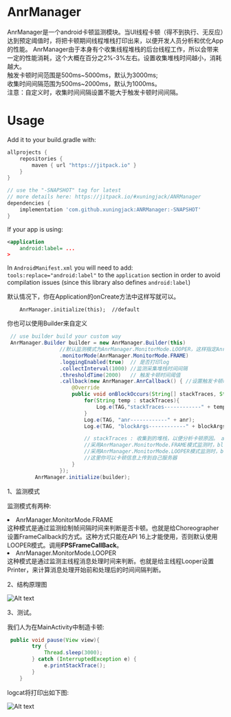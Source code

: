 # AnrManager
AnrManager是一个android卡顿监测模块。当UI线程卡顿（得不到执行、无反应）达到预定阈值时，将把卡顿期间线程堆栈打印出来，以便开发人员分析和优化App的性能。 
AnrManager由于本身有个收集线程堆栈的后台线程工作，所以会带来一定的性能消耗，这个大概在百分之2%-3%左右。设置收集堆栈时间越小，消耗越大。  
触发卡顿时间范围是500ms\~5000ms，默认为3000ms;  
收集时间间隔范围为500ms\~2000ms，默认为1000ms。  
注意：自定义时，收集时间间隔设置不能大于触发卡顿时间间隔。
# Usage
Add it to your build.gradle with:
```gradle
allprojects {
    repositories {
        maven { url "https://jitpack.io" }
    }
}

// use the "-SNAPSHOT" tag for latest
// more details here: https://jitpack.io/#xuningjack/ANRManager
dependencies {
    implementation 'com.github.xuningjack:ANRManager:-SNAPSHOT'
}
```

If your app is using:
```xml
<application
    android:label= ...
>
```
In `AndroidManifest.xml` you will need to add: `tools:replace="android:label"` to the `application` section in order to avoid compilation issues (since this library also defines `android:label`)

默认情况下，你在Application的onCreate方法中这样写就可以。

```
    AnrManager.initialize(this);  //default
```

你也可以使用Builder来自定义

```java
 // use builder build your custom way
 AnrManager.Builder builder = new AnrManager.Builder(this)
                 //默认监测模式为AnrManager.MonitorMode.LOOPER，这样指定AnrManager.MonitorMode.FRAME
                 .monitorMode(AnrManager.MonitorMode.FRAME)
                 .loggingEnabled(true)  // 是否打印log
                 .collectInterval(1000) //监测采集堆栈时间间隔
                 .thresholdTime(2000)   // 触发卡顿时间阈值
                 .callback(new AnrManager.AnrCallback() { //设置触发卡顿时回调
                     @Override
                     public void onBlockOccurs(String[] stackTraces, String anr, long... blockArgs) {
                         for(String temp : stackTraces){
                             Log.e(TAG,"stackTraces------------" + temp);
                         }
                         Log.e(TAG, "anr------------" + anr);
                         Log.e(TAG, "blockArgs------------" + blockArgs);

                         // stackTraces : 收集到的堆栈，以便分析卡顿原因。 anr : 如果应用发生ANR，这个就我ANR相关信息，没发生ANR，则为空。
                         //采用AnrManager.MonitorMode.FRAME模式监测时，blockArgs的size为1，blockArgs[0] 即是发生掉帧的数。
                         //采用AnrManager.MonitorMode.LOOPER模式监测时，blockArgs的size为2，blockArgs[0] 为UI线程卡顿时间值，blockArgs[1]为在此期间UI线程能执行到的时间。
                         //这里你可以卡顿信息上传到自己服务器
                     }
                 });
         AnrManager.initialize(builder);
```

1、监测模式

监测模式有两种:

<li>AnrManager.MonitorMode.FRAME</li>
这种模式是通过监测绘制帧间隔时间来判断是否卡顿。也就是给Choreographer设置FrameCallback的方式。这种方式只能在API 16上才能使用，否则默认使用LOOPER模式。调用<b>FPSFrameCallBack</b>。

<li>AnrManager.MonitorMode.LOOPER</li>
这种模式是通过监测主线程消息处理时间来判断。也就是给主线程Looper设置Printer，来计算消息处理开始前和处理后的时间间隔判断。

2、结构原理图

![Alt text](https://github.com/xuningjack/ANRManager/blob/master/images/anrmanager_design.png)

3、测试。

我们人为在MainActivity中制造卡顿:
```java
 public void pause(View view){
        try {
            Thread.sleep(3000);
        } catch (InterruptedException e) {
            e.printStackTrace();
        }
    }
```
logcat将打印出如下图:

![Alt text](https://github.com/xuningjack/ANRManager/blob/master/images/crashlog.png)






